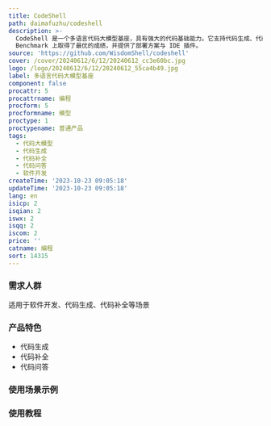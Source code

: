```yaml
---
title: CodeShell
path: daimafuzhu/codeshell
description: >-
  CodeShell 是一个多语言代码大模型基座，具有强大的代码基础能力。它支持代码生成、代码补全、代码问答等功能。CodeShell 在权威的代码评估
  Benchmark 上取得了最优的成绩，并提供了部署方案与 IDE 插件。
source: 'https://github.com/WisdomShell/codeshell'
cover: /cover/20240612/6/12/20240612_cc3e60bc.jpg
logo: /logo/20240612/6/12/20240612_55ca4b49.jpg
label: 多语言代码大模型基座
component: false
procattr: 5
procattrname: 编程
procform: 5
procformname: 模型
proctype: 1
proctypename: 普通产品
tags:
  - 代码大模型
  - 代码生成
  - 代码补全
  - 代码问答
  - 软件开发
createTime: '2023-10-23 09:05:18'
updateTime: '2023-10-23 09:05:18'
lang: en
isicp: 2
isqian: 2
iswx: 2
isqq: 2
iscom: 2
price: ''
catname: 编程
sort: 14315
---
```




### 需求人群
适用于软件开发、代码生成、代码补全等场景

### 产品特色
- 代码生成
- 代码补全
- 代码问答

### 使用场景示例


### 使用教程


  
